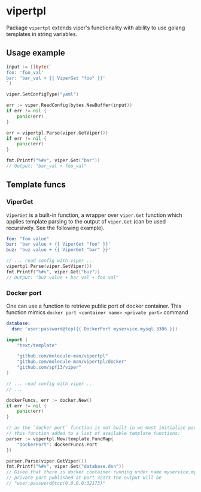 # vipertpl

Package `vipertpl` extends viper's functionality with ability to use golang templates in string variables.

## Usage example

```go
input := []byte(`
foo: 'foo_val'
bar: 'bar_val + {{ ViperGet "foo" }}'
`)

viper.SetConfigType("yaml")

err := viper.ReadConfig(bytes.NewBuffer(input))
if err != nil {
	panic(err)
}

err = vipertpl.Parse(viper.GetViper())
if err != nil {
	panic(err)
}

fmt.Printf("%#v", viper.Get("bar"))
// Output: "bar_val + foo_val"
```

## Template funcs

### ViperGet

`ViperGet` is a built-in function, a wrapper over `viper.Get` function which
applies template parsing to the output of `viper.Get` (can be used recursively.
See the following example).

```yaml
foo: "foo value"
bar: 'bar value + {{ ViperGet "foo" }}'
buz: 'buz value + {{ ViperGet "bar" }}'
```

```go
// ... read config with viper ...
vipertpl.Parse(viper.GetViper())
fmt.Printf("%#v", viper.Get("buz"))
// Output: "buz value + bar val + foo val"
```

### Docker port

One can use a function to retrieve public port of docker container. This
function mimics `docker port <container name> <private port>` command

```yaml
database:
  dsn: 'user:password@tcp({{ DockerPort myservice.mysql 3306 }})
```

```go
import (
	"text/template"

	"github.com/molecule-man/vipertpl"
	"github.com/molecule-man/vipertpl/docker"
	"github.com/spf13/viper"
)

// ... read config with viper ...
// ...

dockerFuncs, err := docker.New()
if err != nil {
	panic(err)
}

// as the `docker port` function is not built-in we must initialize parser with
// this function added to a list of available template functions:
parser := vipertpl.New(template.FuncMap{
	"DockerPort": dockerFuncs.Port
})

parser.Parse(viper.GetViper())
fmt.Printf("%#v", viper.Get("database.dsn"))
// Given that there is docker container running under name myservice.mysql with
// private port published at port 32173 the output will be
// "user:password@tcp(0.0.0.0:32173)"
```
